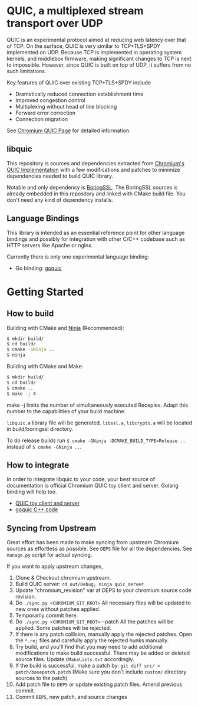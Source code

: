 QUIC, a multiplexed stream transport over UDP
=============================================

QUIC is an experimental protocol aimed at reducing web latency over that of TCP.
On the surface, QUIC is very similar to TCP+TLS+SPDY implemented on UDP. Because
TCP is implemented in operating system kernels, and middlebox firmware, making
significant changes to TCP is next to impossible. However, since QUIC is built
on top of UDP, it suffers from no such limitations.

Key features of QUIC over existing TCP+TLS+SPDY include

  * Dramatically reduced connection establishment time
  * Improved congestion control
  * Multiplexing without head of line blocking
  * Forward error correction
  * Connection migration

See [Chromium QUIC Page](http://www.chromium.org/quic) for detailed information.

## libquic

This repository is sources and dependencies extracted from
[Chromium's QUIC Implementation](https://chromium.googlesource.com/chromium/src.git/+/master/net/quic/)
with a few modifications and patches to minimize dependencies needed to build
QUIC library.

Notable and only dependency is [BoringSSL](https://boringssl.googlesource.com/).
The BoringSSL sources is already embedded in this repository and linked with
CMake build file. You don't need any kind of dependency installs.

## Language Bindings

This library is intended as an essential reference point for other language
bindings and possibly for integration with other C/C++ codebase such as HTTP
servers like Apache or nginx.

Currently there is only one experimental language binding:

  * Go binding: [goquic](https://github.com/devsisters/goquic)


Getting Started
===============

## How to build

Building with CMake and [Ninja](http://martine.github.io/ninja/) (Recommended):

```bash
$ mkdir build/
$ cd build/
$ cmake -GNinja ..
$ ninja
```

Building with CMake and Make:

```bash
$ mkdir build/
$ cd build/
$ cmake ..
$ make -j 4
```
make -j <numOfRecepies> limits the number of simultaneously executed Recepies. Adapt this number to the capabilities of your build machine.

`libquic.a` library file will be generated. `libssl.a`, `libcrypto.a` will be
located in build/boringssl directory.

To do release builds run `$ cmake -GNinja -DCMAKE_BUILD_TYPE=Release ..` instead
of `$ cmake -GNinja ..`.

## How to integrate

In order to integrate libquic to your code, your best source of documentation is
official Chromium QUIC toy client and server. Golang binding will help too.

  * [QUIC toy client and server](http://www.chromium.org/quic/playing-with-quic)
  * [goquic C++ code](https://github.com/devsisters/goquic/tree/master/src)

## Syncing from Upstream

Great effort has been made to make syncing from upstream Chromium sources as
effortless as possible. See `DEPS` file for all the dependencies. See
`manage.py` script for actual syncing.

If you want to apply upstream changes,

  1. Clone & Checkout chromium upstream.
  2. Build QUIC server: `cd out/Debug; ninja quic_server`
  3. Update "chromium_revision" var at DEPS to your chromium source code
     revision.
  4. Do `./sync.py <CHROMIUM_GIT_ROOT>`
     All necessary files will be updated to new ones without patches applied.
  5. Temporarily commit here.
  6. Do `./sync.py <CHROMIUM_GIT_ROOT>`--patch
     All the patches will be applied. Some patches will be rejected.
  7. If there is any patch collision, manually apply the rejected patches.
     Open the `*.rej` files and carefully apply the rejected hunks manually.
  8. Try build, and you'll find that you may need to add additional
     modifications to make build successful. There may be added or deleted
     source files. Update `CMakeLists.txt` accordingly.
  9. If the build is successful, make a patch by:
     `git diff src/ > patch/basepatch.patch`
     (Make sure you don't include `custom/` directory sources to the patch)
  10. Add patch file to `DEPS` or update existing patch files. Amend previous
      commit.
  11. Commit `DEPS`, new patch, and source changes

